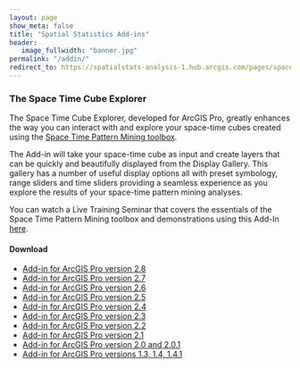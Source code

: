 ```yaml
---
layout: page
show_meta: false
title: "Spatial Statistics Add-ins"
header:
   image_fullwidth: "banner.jpg"
permalink: "/addin/"
redirect_to: https://spatialstats-analysis-1.hub.arcgis.com/pages/space-time-cube-explorer
---
```


### The Space Time Cube Explorer

The Space Time Cube Explorer, developed for ArcGIS Pro, greatly enhances the way you can interact with and explore your space-time cubes created using the [Space Time Pattern Mining toolbox](http://pro.arcgis.com/en/pro-app/tool-reference/space-time-pattern-mining/an-overview-of-the-space-time-pattern-mining-toolbox.htm).  

The Add-in will take your space-time cube as input and create layers that can be quickly and beautifully displayed from the Display Gallery.  This gallery has a number of useful display options all with preset symbology, range sliders and time sliders providing a seamless experience as you explore the results of your space-time pattern mining analyses.

You can watch a Live Training Seminar that covers the essentials of the Space Time Pattern Mining toolbox and demonstrations using this Add-In [here](https://www.esri.com/training/catalog/57b3c46754c097bb74d3e6c3/space-time-pattern-mining:-a-new-frontier-in-spatial-analysis/).


#### Download
* [Add-in for ArcGIS Pro version 2.8](https://angp.maps.arcgis.com/home/item.html?id=68df3c322b4841b697c54758d01e0c20)
* [Add-in for ArcGIS Pro version 2.7](https://angp.maps.arcgis.com/home/item.html?id=dea0df7731d242388cd29bcd2c24b986)
* [Add-in for ArcGIS Pro version 2.6](https://www.arcgis.com/home/item.html?id=da3932902bdb48679ac2bd99c3747fb1)
* [Add-in for ArcGIS Pro version 2.5](https://www.arcgis.com/home/item.html?id=11b5852c19f041f6b0852ac8341d5a7e)
* [Add-in for ArcGIS Pro version 2.4](https://arcgis.com/home/item.html?id=1878089135494821a85cacbc90bf0895)
* [Add-in for ArcGIS Pro version 2.3](https://www.arcgis.com/home/item.html?id=2c1ba92e8f4841cbae2fd26fe25e3756)
* [Add-in for ArcGIS Pro version 2.2](https://www.arcgis.com/home/item.html?id=a4d3f239cda6404f8ef3e57e7000ad05)
* [Add-in for ArcGIS Pro version 2.1](https://www.arcgis.com/home/item.html?id=7327ef8dbd134b5287921e2ad8ae9637)
* [Add-in for ArcGIS Pro version 2.0 and 2.0.1](https://www.arcgis.com/home/item.html?id=48ae6a1ef387451cbc004c9f7a24ae03)
* [Add-in for ArcGIS Pro versions 1.3, 1.4, 1.4.1](https://www.arcgis.com/home/item.html?id=34726d4aa82149eb9a3ab283f9106f3b)
